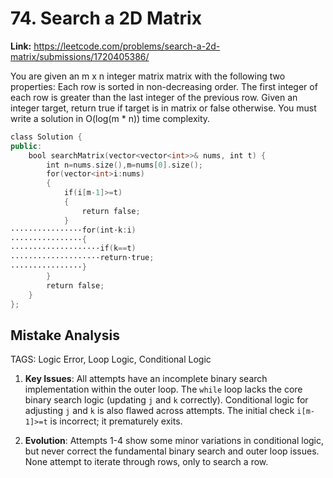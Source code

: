 # 74. Search a 2D Matrix

**Link:** https://leetcode.com/problems/search-a-2d-matrix/submissions/1720405386/

You are given an m x n integer matrix matrix with the following two properties: Each row is sorted in non-decreasing order. The first integer of each row is greater than the last integer of the previous row. Given an integer target, return true if target is in matrix or false otherwise. You must write a solution in O(log(m * n)) time complexity.

```cpp
class Solution {
public:
    bool searchMatrix(vector<vector<int>>& nums, int t) {
        int n=nums.size(),m=nums[0].size();
        for(vector<int>i:nums)
        {
            if(i[m-1]>=t)
            {
                return false;
            }
·‌·‌·‌·‌·‌·‌·‌·‌·‌·‌·‌·‌·‌·‌·‌·‌for(int·‌k:i)
·‌·‌·‌·‌·‌·‌·‌·‌·‌·‌·‌·‌·‌·‌·‌·‌{
·‌·‌·‌·‌·‌·‌·‌·‌·‌·‌·‌·‌·‌·‌·‌·‌·‌·‌·‌·‌if(k==t)
·‌·‌·‌·‌·‌·‌·‌·‌·‌·‌·‌·‌·‌·‌·‌·‌·‌·‌·‌·‌return·‌true;
·‌·‌·‌·‌·‌·‌·‌·‌·‌·‌·‌·‌·‌·‌·‌·‌}
        }
        return false;
    }
};
```

## Mistake Analysis

TAGS: Logic Error, Loop Logic, Conditional Logic

1. **Key Issues**: All attempts have an incomplete binary search implementation within the outer loop.  The `while` loop lacks the core binary search logic (updating `j` and `k` correctly). Conditional logic for adjusting `j` and `k` is also flawed across attempts.  The initial check `i[m-1]>=t` is incorrect; it prematurely exits.

2. **Evolution**: Attempts 1-4 show some minor variations in conditional logic, but never correct the fundamental binary search and outer loop issues. None attempt to iterate through rows, only to search a row.

